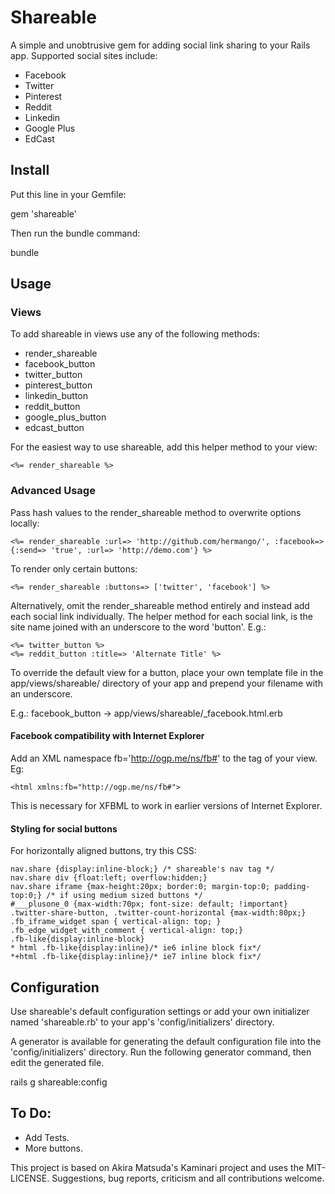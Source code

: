 Shareable
=========
A simple and unobtrusive gem for adding social link sharing to your Rails app. Supported social sites include:
  - Facebook
  - Twitter
  - Pinterest
  - Reddit
  - Linkedin
  - Google Plus
  - EdCast

Install
--------
Put this line in your Gemfile:

  gem 'shareable'

Then run the bundle command:

  bundle

Usage
------
### Views
To add shareable in views use any of the following methods:
+ render_shareable
+ facebook_button
+ twitter_button
+ pinterest_button
+ linkedin_button
+ reddit_button
+ google_plus_button
+ edcast_button

For the easiest way to use shareable, add this helper method to your view:

```no-highlight
<%= render_shareable %>
```

### Advanced Usage
Pass hash values to the render_shareable method to overwrite options locally:
```no-highlight
<%= render_shareable :url=> 'http://github.com/hermango/', :facebook=> {:send=> 'true', :url=> 'http://demo.com'} %>
```

To render only certain buttons:
```no-highlight
<%= render_shareable :buttons=> ['twitter', 'facebook'] %>
```

Alternatively, omit the render_shareable method entirely and instead add each social link individually.
The helper method for each social link, is the site name joined with an underscore to the word 'button'. E.g.:

```no-highlight
<%= twitter_button %>
<%= reddit_button :title=> 'Alternate Title' %>
```

To override the default view for a button, place your own template file in the
app/views/shareable/ directory of your app and prepend your filename with an underscore.

E.g.: facebook_button -> app/views/shareable/_facebook.html.erb

#### Facebook compatibility with Internet Explorer
Add an XML namespace fb='http://ogp.me/ns/fb#' to the <html> tag of your view. Eg: 
```no-highlight
<html xmlns:fb="http://ogp.me/ns/fb#">
```

This is necessary for XFBML to work in earlier versions of Internet Explorer.

#### Styling for social buttons
For horizontally aligned buttons, try this CSS:

```no-highlight
nav.share {display:inline-block;} /* shareable's nav tag */
nav.share div {float:left; overflow:hidden;}
nav.share iframe {max-height:20px; border:0; margin-top:0; padding-top:0;} /* if using medium sized buttons */
#___plusone_0 {max-width:70px; font-size: default; !important}
.twitter-share-button, .twitter-count-horizontal {max-width:80px;}
.fb_iframe_widget span { vertical-align: top; }
.fb_edge_widget_with_comment { vertical-align: top;}
.fb-like{display:inline-block}
* html .fb-like{display:inline}/* ie6 inline block fix*/
*+html .fb-like{display:inline}/* ie7 inline block fix*/
```

Configuration
------------
Use shareable's default configuration settings or add your own initializer named 'shareable.rb' to your app's 'config/initializers' directory.

A generator is available for generating the default configuration file into the 'config/initializers' directory.
Run the following generator command, then edit the generated file.

rails g shareable:config

To Do:
---------
- Add Tests.
- More buttons.

This project is based on Akira Matsuda's Kaminari project and uses the MIT-LICENSE. Suggestions, bug reports, criticism and all contributions welcome.
